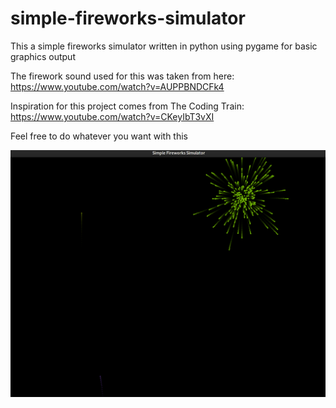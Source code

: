 # simple-fireworks-simulator

This a simple fireworks simulator written in python using pygame for basic graphics output


The firework sound used for this was taken from here: https://www.youtube.com/watch?v=AUPPBNDCFk4

Inspiration for this project comes from The Coding Train: https://www.youtube.com/watch?v=CKeyIbT3vXI


Feel free to do whatever you want with this

![screenshot](https://github.com/Mr0o/simple-fireworks-simulator/blob/main/screenshot.png)
